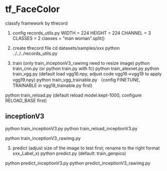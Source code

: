 # tf_FaceColor
classfy framework by tfrecord

1. config records_utils.py
WIDTH = 224
HEIGHT = 224
CHANNEL = 3
CLASSES = 2
classes = "man woman".split()

2. create tfrecord file
cd datasets/samples/xxx
python ../../../records_utils.py

3. train (only train_inceptionV3_rawimg need to resize image)
python train_cnn.py  (or python train.py with fc)
python train_alexnet.py
python train_vgg.py (default load vgg16.npy, adjust code vgg16->vgg19 to apply vgg19.npy)
python train_vgg_trainable.py （config FINETUNE, TRAINABLE in vgg19_trainable.py first)

python train_reload.py (default reload model.kept-1000, configure RELOAD_BASE first)

## inceptionV3 ##
python train_inceptionV3.py
python train_reload_inceptionV3.py

python train_inceptionV3_rawimg.py


3. predict (adjust size of the image to test first; rename to the right format xxx_Label_x)
python predict.py  (default: train_genpics)

python predict_inceptionV3.py
python predict_inceptionV3_rawimg.py

